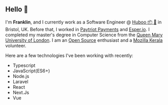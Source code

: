 ## Hello 👋 

I'm **Franklin**, and I currently work as a Software Engineer @ [Huboo 📦 🚀](https://www.huboo.com/) in Bristol, UK. Before that, I worked in [Paytriot Payments](https://www.paytriot.co.uk/) and [Esper.io](https://www.esper.io/). I completed my master's degree in Computer Science from the [Queen Mary University of London](https://www.qmul.ac.uk/). I am an [Open Source](https://github.com/beingfranklin?tab=repositories) enthusiast and a [Mozilla Kerala](https://github.com/MozillaKerala) volunteer.

Here are a few technologies I've been working with recently:

   - Typescript
   - JavaScript(ES6+)
   - Node.js
   - Laravel
   - React
   - Next.Js
   - Vue

<!--
**beingfranklin/beingfranklin** is a ✨ _special_ ✨ repository because its `README.md` (this file) appears on your GitHub profile.

Here are some ideas to get you started:

- 🔭 I’m currently working on ...
- 🌱 I’m currently learning ...
- 👯 I’m looking to collaborate on ...
- 🤔 I’m looking for help with ...
- 💬 Ask me about ...
- 📫 How to reach me: ...
- 😄 Pronouns: ...
- ⚡ Fun fact: ...
-->

